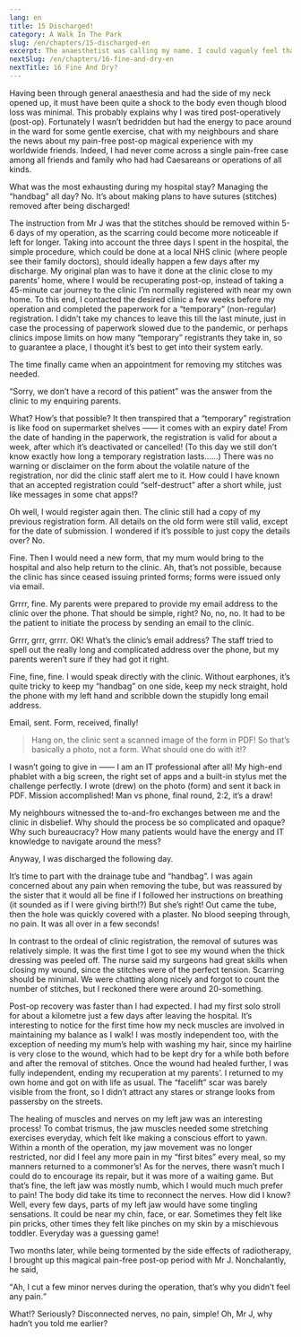 ```yaml
---
lang: en
title: 15 Discharged!
category: A Walk In The Park
slug: /en/chapters/15-discharged-en
excerpt: The anaesthetist was calling my name. I could vaguely feel that someone was tapping my shoulder too.
nextSlug: /en/chapters/16-fine-and-dry-en
nextTitle: 16 Fine And Dry?
---
```


Having been through general anaesthesia and had the side of my neck opened up, it must have been quite a shock to the body even though blood loss was minimal. This  probably explains why I was tired post-operatively (post-op). Fortunately I wasn’t bedridden but had the energy to pace around in the ward for some gentle exercise, chat with my neighbours and share the news about my pain-free post-op magical experience with my worldwide friends. Indeed, I had never come across a single pain-free case among all friends and family who had had Caesareans or operations of all kinds.

What was the most exhausting during my hospital stay? Managing the “handbag” all day? No. It’s about making plans to have sutures (stitches) removed after being discharged!

The instruction from Mr J was that the stitches should be removed within 5-6 days of my operation, as the scarring could become more noticeable if left for longer. Taking into account the three days I spent in the hospital, the simple procedure, which could be done at a local NHS clinic (where people see their family doctors), should ideally happen a few days after my discharge. My original plan was to have it done at the clinic close to my parents’ home, where I would be recuperating post-op, instead of taking a 45-minute car journey to the clinic I’m normally registered with near my own home. To this end, I contacted the desired clinic a few weeks before my operation and completed the paperwork for a “temporary” (non-regular) registration. I didn’t take my chances to leave this till the last minute, just in case the processing of paperwork slowed due to the pandemic, or perhaps clinics impose limits on how many “temporary” registrants they take in, so to guarantee a place, I thought it’s best to get into their system early. 

The time finally came when an appointment for removing my stitches was needed. 

“Sorry, we don’t have a record of this patient” was the answer from the clinic to my enquiring parents.

What? How’s that possible? It then transpired that a “temporary” registration is like food on supermarket shelves —— it comes with an expiry date! From the date of handing in the paperwork, the registration is valid for about a week, after which it’s deactivated or cancelled! (To this day we still don’t know exactly how long a temporary registration lasts......) There was no warning or disclaimer on the form about the volatile nature of the registration, nor did the clinic staff alert me to it. How could I have known that an accepted registration could “self-destruct” after a short while, just like messages in some chat apps!?

Oh well, I would register again then. The clinic still had a copy of my previous registration form. All details on the old form were still valid, except for the date of submission. I wondered if it’s possible to just copy the details over? No.

Fine. Then I would need a new form, that my mum would bring to the hospital and also help return to the clinic. Ah, that’s not possible, because the clinic has since ceased issuing printed forms; forms were issued only via email.

Grrrr, fine. My parents were prepared to provide my email address to the clinic over the phone. That should be simple, right? No, no, no. It had to be the patient to initiate the process by sending an email to the clinic.

Grrrr, grrr, grrrr. OK! What’s the clinic’s email address? The staff tried to spell out the really long and complicated address over the phone, but my parents weren’t sure if they had got it right.

Fine, fine, fine. I would speak directly with the clinic. Without earphones, it’s quite tricky to keep my “handbag” on one side, keep my neck straight, hold the phone with my left hand and scribble down the stupidly long email address.

Email, sent. Form, received, finally!

>Hang on, the clinic sent a scanned image of the form in PDF! So that’s basically a photo, not a form. What should one do with it!?

I wasn’t going to give in —— I am an IT professional after all! My high-end phablet with a big screen, the right set of apps and a built-in stylus met the challenge perfectly. I wrote (drew) on the photo (form) and sent it back in PDF. Mission accomplished! Man vs phone, final round, 2:2, it’s a draw!

My neighbours witnessed the to-and-fro exchanges between me and the clinic in disbelief. Why should the process be so complicated and opaque? Why such bureaucracy? How many patients would have the energy and IT knowledge to navigate around the mess?

Anyway, I was discharged the following day.

It’s time to part with the drainage tube and “handbag”. I was again concerned about any pain when removing the tube, but was reassured by the sister that it would all be fine if I followed her instructions on breathing (it sounded as if I were giving birth!?) But she’s right! Out came the tube, then the hole was quickly covered with a plaster. No blood seeping through, no pain. It was all over in a few seconds!

In contrast to the ordeal of clinic registration, the removal of sutures was relatively simple. It was the first time I got to see my wound when the thick dressing was peeled off. The nurse said my surgeons had great skills when closing my wound, since the stitches were of the perfect tension. Scarring should be minimal. We were chatting along nicely and forgot to count the number of stitches, but I reckoned there were around 20-something.

Post-op recovery was faster than I had expected. I had my first solo stroll for about a kilometre just a few days after leaving the hospital. It’s interesting to notice for the first time how my neck muscles are involved in maintaining my balance as I walk! I was mostly independent too, with the exception of needing my mum’s help with washing my hair, since my hairline is very close to the wound, which had to be kept dry for a while both before and after the removal of stitches. Once the wound had healed further, I was fully independent, ending my recuperation at my parents’. I returned to my own home and got on with life as usual. The “facelift” scar was barely visible from the front, so I didn’t attract any stares or strange looks from passersby on the streets.

The healing of muscles and nerves on my left jaw was an interesting process! To combat trismus, the jaw muscles needed some stretching exercises everyday, which felt like making a conscious effort to yawn. Within a month of the operation, my jaw movement was no longer restricted, nor did I feel any more pain in my “first bites” every meal, so my manners returned to a commoner’s!  As for the nerves, there wasn’t much I could do to encourage its repair, but it was more of a waiting game. But that’s fine, the left jaw was mostly numb, which I would much much prefer to pain! The body did take its time to reconnect the nerves. How did I know? Well, every few days, parts of my left jaw would have some tingling sensations. It could be near my chin, face, or ear. Sometimes they felt like pin pricks, other times they felt like pinches on my skin by a mischievous toddler. Everyday was a guessing game!

Two months later, while being tormented by the side effects of radiotherapy, I brought up this magical pain-free post-op period with Mr J. Nonchalantly, he said,

<q>Ah, I cut a few minor nerves during the operation, that’s why you didn’t feel any pain.

What!? Seriously? Disconnected nerves, no pain, simple! Oh, Mr J, why hadn’t you told me earlier?
